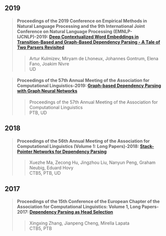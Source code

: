 ## 2019  

>#### Proceedings of the 2019 Conference on Empirical Methods in Natural Language Processing and the 9th International Joint Conference on Natural Language Processing (EMNLP-IJCNLP)-2019: [Deep Contextualized Word Embeddings in Transition-Based and Graph-Based Dependency Parsing - A Tale of Two Parsers Revisited](./paper/D19-1277.pdf)  
>>Artur Kulmizev, Miryam de Lhoneux, Johannes Gontrum, Elena Fano, Joakim Nivre  
>> UD  

>#### Proceedings of the 57th Annual Meeting of the Association for Computational Linguistics-2019: [Graph-based Dependency Parsing with Graph Neural Networks](./paper/P19-1237.pdf)  
>>Proceedings of the 57th Annual Meeting of the Association for Computational Linguistics  
>> PTB, UD  

## 2018  

>#### Proceedings of the 56th Annual Meeting of the Association for Computational Linguistics (Volume 1: Long Papers)-2018: [Stack-Pointer Networks for Dependency Parsing](./paper/P18-1130.pdf)  
>> Xuezhe Ma, Zecong Hu, Jingzhou Liu, Nanyun Peng, Graham Neubig, Eduard Hovy  
>> CTB5, PTB, UD

## 2017  

>#### Proceedings of the 15th Conference of the European Chapter of the Association for Computational Linguistics: Volume 1, Long Papers-2017: [Dependency Parsing as Head Selection](./papaer/E17-1063.pdf)  
>> Xingxing Zhang, Jianpeng Cheng, Mirella Lapata  
>> CTB5, PTB  
